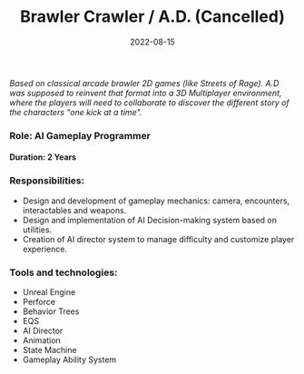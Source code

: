 ﻿---
title: "Brawler Crawler / A.D. (Cancelled)"
description: "PVE multiplayer action game. <br> Worked as AI Gameplay Programmer for 2 years"
date: 2022-08-15
image:
  path: assets/img/brawler/ad.jpg # Add image post (optional)
---

*Based on classical arcade brawler 2D games (like Streets of Rage). A.D was supposed to reinvent that format into a 3D 
Multiplayer environment, where the players will need to collaborate to discover the different story of the characters 
"one kick at a time".*

### Role: AI Gameplay Programmer 
#### Duration: 2 Years
### Responsibilities:
* Design and development of gameplay mechanics: camera, encounters, interactables and weapons.
* Design and implementation of AI Decision-making system based on utilities.
* Creation of AI director system to manage difficulty and customize player experience.

### Tools and technologies:
* Unreal Engine
* Perforce
* Behavior Trees
* EQS
* AI Director
* Animation
* State Machine
* Gameplay Ability System



